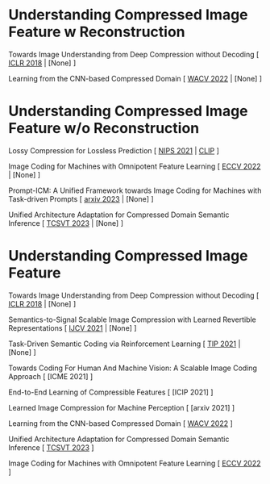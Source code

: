 # Understanding Compressed Image Feature w Reconstruction
Towards Image Understanding from Deep Compression without Decoding
[
  [ICLR 2018](https://arxiv.org/pdf/1803.06131.pdf)
  |
  [None]
]

Learning from the CNN-based Compressed Domain
[
  [WACV 2022](https://openaccess.thecvf.com/content/WACV2022/papers/Wang_Learning_From_the_CNN-Based_Compressed_Domain_WACV_2022_paper.pdf)
  |
  [None]
]

# Understanding Compressed Image Feature w/o Reconstruction
Lossy Compression for Lossless Prediction
[
  [NIPS 2021](https://arxiv.org/pdf/2106.10800.pdf)
  |
  [CLIP](https://github.com/YannDubs/lossyless)
]

Image Coding for Machines with Omnipotent Feature Learning
[
  [ECCV 2022](https://arxiv.org/pdf/2207.01932.pdf)
  |
  [None]
]

Prompt-ICM: A Unified Framework towards Image Coding for Machines with Task-driven Prompts
[
  [arxiv 2023](https://arxiv.org/pdf/2305.02578.pdf)
  |
  [None]
]

Unified Architecture Adaptation for Compressed Domain Semantic Inference
[
  [TCSVT 2023](https://ieeexplore.ieee.org/abstract/document/10029924)
  |
  [None]
]


# Understanding Compressed Image Feature
Towards Image Understanding from Deep Compression without Decoding
[
  [ICLR 2018](https://arxiv.org/pdf/1803.06131.pdf)
  |
  [None]
]

Semantics-to-Signal Scalable Image Compression with Learned Revertible Representations
[
  [IJCV 2021](https://link.springer.com/article/10.1007/s11263-021-01491-7)
  |
  [None]
]

Task-Driven Semantic Coding via Reinforcement Learning
[
  [TIP 2021](https://ieeexplore.ieee.org/abstract/document/9472999)
  |
  [None]
]

Towards Coding For Human And Machine Vision: A Scalable Image Coding Approach
[
  [ICME 2021]
]

End-to-End Learning of Compressible Features
[
  [ICIP 2021]
]

Learned Image Compression for Machine Perception
[
  [arxiv 2021]
]

Learning from the CNN-based Compressed Domain
[
  [WACV 2022](https://openaccess.thecvf.com/content/WACV2022/papers/Wang_Learning_From_the_CNN-Based_Compressed_Domain_WACV_2022_paper.pdf)
]

Unified Architecture Adaptation for Compressed Domain Semantic Inference
[
  [TCSVT 2023](https://ieeexplore.ieee.org/abstract/document/10029924)
]

Image Coding for Machines with Omnipotent Feature Learning
[
  [ECCV 2022](https://arxiv.org/pdf/2207.01932.pdf)
]
